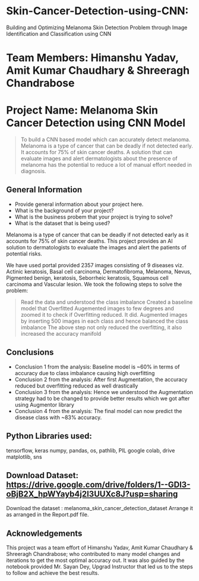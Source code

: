 # Skin-Cancer-Detection-using-CNN:
Building and Optimizing Melanoma Skin Detection Problem through Image Identification and Classification using CNN

# Team Members: Himanshu Yadav, Amit Kumar Chaudhary & Shreeragh Chandrabose 



# Project Name: Melanoma Skin Cancer Detection using CNN Model
> To build a CNN based model which can accurately detect melanoma. Melanoma is a type of cancer that can be deadly if not detected early. It accounts for 75% of skin cancer deaths. A solution that can evaluate images and alert dermatologists about the presence of melanoma has the potential to reduce a lot of manual effort needed in diagnosis.



## General Information
- Provide general information about your project here.
- What is the background of your project?
- What is the business probem that your project is trying to solve?
- What is the dataset that is being used?

Melanoma is a type of cancer that can be deadly if not detected early as it accounts for 75% of skin cancer deaths. This project provides an AI solution to dermatologists to evaluate the images and alert the patients of potential risks.

We have used portal provided 2357 images consisting of 9 diseases viz. Actinic keratosis, Basal cell carcinoma, Dermatofibroma, Melanoma, Nevus, Pigmented benign, keratosis, Seborrheic keratosis, Squamous cell carcinoma and Vascular lesion. We took the following steps to solve the problem:
> Read the data and understood the class imbalance
> Created a baseline model that Overfitted
> Augemented images to few degrees and zoomed it to check if Overfitting reduced. It did.
> Augmented images by inserting 500 images in each class and hence balanced the class imbalance
> The above step not only reduced the overfitting, it also increased the accuracy manifold



<!-- You don't have to answer all the questions - just the ones relevant to your project. -->

## Conclusions
- Conclusion 1 from the analysis: Baseline model is ~60% in terms of accuracy due to class imbalance causing high overfitting
- Conclusion 2 from the analysis: After first Augmentation, the accuracy reduced but overfitting reduced as well drastically 
- Conclusion 3 from the analysis: Hence we understood the Augmentation strategy had to be changed to provide better results which we got after using Augmentor library
- Conclusion 4 from the analysis: The final model can now predict the disease class with ~83% accuracy.

## Python Libraries used:
tensorflow, keras
numpy, pandas,
os, pathlib, PIL
google colab, drive
matplotlib, sns

## Download Dataset: https://drive.google.com/drive/folders/1--GDl3-oBjB2X_hpWYayb4j2I3UUXc8J?usp=sharing
Download the dataset : melanoma_skin_cancer_detection_dataset
Arrange it as arranged in the Report.pdf file.
<!-- As the libraries versions keep on changing, it is recommended to mention the version of library used in this project -->

## Acknowledgements
This project was a team effort of Himanshu Yadav, Amit Kumar Chaudhary & Shreeragh Chandrabose; who contributed to many model changes and iterations to get the most optimal accuracy out. It was also guided by the notebook provided Mr. Sayan Dey, Upgrad Instructor that led us to the steps to follow and achieve the best results.


<!-- Optional -->
<!-- ## License -->
<!-- You don't have to include all sections - just the one's relevant to your project -->
